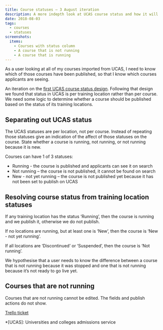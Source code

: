 ```yaml
---
title: Course statuses – 3 August iteration
description: A more indepth look at UCAS course status and how it will affect publishing
date: 2018-08-03
tags:
  - courses
  - statuses
screenshots:
  items:
    - Courses with status column
    - A course that is not running
    - A course that is running
---
```


As a user looking at all of my courses imported from UCAS, I need to know which of those courses have been published, so that I know which courses applicants are seeing.

An iteration on the [first UCAS course status design](/publish-teacher-training-courses/ucas-course-status). Following that design we found that status in UCAS is per training location rather than per course. We need some logic to determine whether a course should be published based on the status of its training locations.

## Separating out UCAS status

The UCAS statuses are per location, not per course. Instead of repeating those statuses give an indication of the affect of those statuses on the course. State whether a course is running, not running, or not running because it is new.

Courses can have 1 of 3 statuses:

- Running - the course is published and applicants can see it on search
- Not running – the course is not published, it cannot be found on search
- New - not yet running – the course is not published yet because it has not been set to publish on UCAS

## Resolving course status from training location statuses

If any training location has the status ‘Running’, then the course is running and we publish it, otherwise we do not publish.

If no locations are running, but at least one is ‘New’, then the course is ‘New - not yet running’.

If all locations are ‘Discontinued’ or ‘Suspended’, then the course is ‘Not running’.

We hypothesise that a user needs to know the difference between a course that is not running because it was stopped and one that is not running because it’s not ready to go live yet.

## Courses that are not running

Courses that are not running cannot be edited. The fields and publish actions do not show.

[Trello ticket](https://trello.com/c/BOvg2Duh/46-design-workflow-for-courses-that-are-not-published-because-of-their-ucas-status)

*[UCAS]: Universities and colleges admissions service
